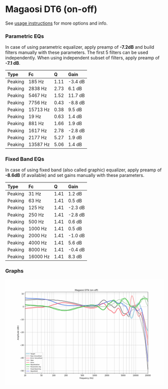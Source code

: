 # Magaosi DT6 (on-off)
See [usage instructions](https://github.com/jaakkopasanen/AutoEq#usage) for more options and info.

### Parametric EQs
In case of using parametric equalizer, apply preamp of **-7.2dB** and build filters manually
with these parameters. The first 5 filters can be used independently.
When using independent subset of filters, apply preamp of **-7.1 dB**.

| Type    | Fc       |    Q | Gain    |
|:--------|:---------|:-----|:--------|
| Peaking | 185 Hz   | 1.11 | -3.4 dB |
| Peaking | 2838 Hz  | 2.73 | 6.1 dB  |
| Peaking | 5467 Hz  | 1.52 | 11.7 dB |
| Peaking | 7756 Hz  | 0.43 | -8.8 dB |
| Peaking | 15713 Hz | 0.38 | 9.5 dB  |
| Peaking | 19 Hz    | 0.63 | 1.4 dB  |
| Peaking | 881 Hz   | 1.66 | 1.9 dB  |
| Peaking | 1617 Hz  | 2.78 | -2.8 dB |
| Peaking | 2177 Hz  | 5.27 | 1.9 dB  |
| Peaking | 13587 Hz | 5.06 | 1.4 dB  |

### Fixed Band EQs
In case of using fixed band (also called graphic) equalizer, apply preamp of **-8.6dB**
(if available) and set gains manually with these parameters.

| Type    | Fc       |    Q | Gain    |
|:--------|:---------|:-----|:--------|
| Peaking | 31 Hz    | 1.41 | 1.2 dB  |
| Peaking | 63 Hz    | 1.41 | 0.5 dB  |
| Peaking | 125 Hz   | 1.41 | -2.3 dB |
| Peaking | 250 Hz   | 1.41 | -2.8 dB |
| Peaking | 500 Hz   | 1.41 | 0.6 dB  |
| Peaking | 1000 Hz  | 1.41 | 0.5 dB  |
| Peaking | 2000 Hz  | 1.41 | -1.0 dB |
| Peaking | 4000 Hz  | 1.41 | 5.6 dB  |
| Peaking | 8000 Hz  | 1.41 | -0.4 dB |
| Peaking | 16000 Hz | 1.41 | 8.3 dB  |

### Graphs
![](./Magaosi%20DT6%20(on-off).png)
